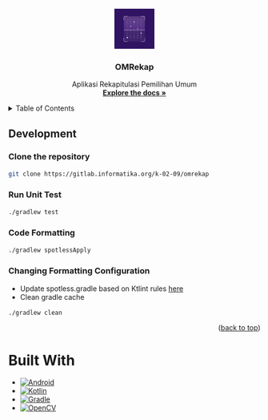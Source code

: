 <!-- PROJECT LOGO -->
<br />
<div align="center">
  <a href="https://gitlab.informatika.org/k-02-09/omrekap.git">
    <img src="screenshots/icon_launcher.png" alt="Logo" width="80" height="80">
  </a>

  <h3 align="center">OMRekap</h3>

  <p align="center">
    Aplikasi Rekapitulasi Pemilihan Umum 
    <br />
    <a href="https://drive.google.com/file/d/1Z7-iwjspu0tJr2c9R2ZTLW68enhBc1zD/view?usp=drive_link"><strong>Explore the docs »</strong></a>
    <br />
  </p>
</div>

<!-- TABLE OF CONTENTS -->
<details>
  <summary>Table of Contents</summary>
  <ol>
    <li>
      <a href="#about-the-project">About The Project</a>
      <ul>
        <li><a href="#built-with">Built With</a></li>
      </ul>
    </li>
    <li>
      <a href="#getting-started">Getting Started</a>
      <ul>
        <li><a href="#prerequisites">Prerequisites</a></li>
        <li><a href="#installation">Installation</a></li>
      </ul>
    </li>
    <li><a href="#Development">Development</a></li>
    <li><a href="#usage">Usage</a></li>
    <li><a href="#contact">Contact</a></li>
    <li><a href="#acknowledgments">Acknowledgments</a></li>
  </ol>
</details>


## Development
### Clone the repository
```bash
git clone https://gitlab.informatika.org/k-02-09/omrekap
```

### Run Unit Test
```bash
./gradlew test
```

### Code Formatting
```bash
./gradlew spotlessApply
```

### Changing Formatting Configuration
* Update spotless.gradle based on Ktlint rules [here](https://pinterest.github.io/ktlint/0.50.0/rules/configuration-ktlint/)
* Clean gradle cache
```bash
./gradlew clean 
```

<p align="right">(<a href="#readme-top">back to top</a>)</p>

# Built With
* [![Android](https://img.shields.io/badge/Android-%233DDC84.svg?&style=flat&logo=android&logoColor=white)](https://developer.android.com/)
* [![Kotlin](https://img.shields.io/badge/Kotlin-%230095D5.svg?&style=flat&logo=kotlin&logoColor=white)](https://kotlinlang.org/)
* [![Gradle](https://img.shields.io/badge/Gradle-%2302303A.svg?&style=flat&logo=gradle&logoColor=white)](https://gradle.org/)
* [![OpenCV](https://img.shields.io/badge/OpenCV-%23opencv.svg?&style=flat&logo=opencv&logoColor=white)](https://opencv.org/)

